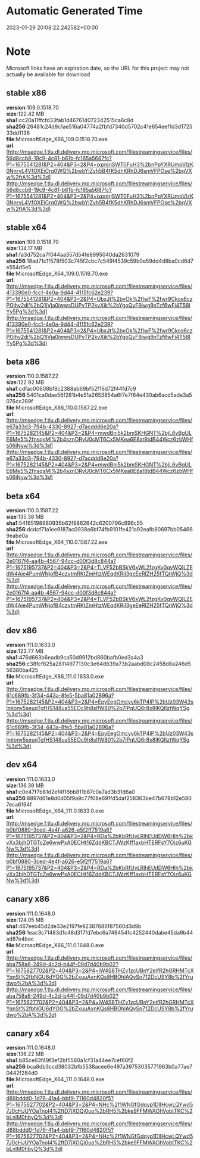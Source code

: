 # Automatic Generated Time
2023-01-29 20:08:22.242582+00:00

# Note
Microsoft links have an expiration date, so the URL for this project may not actually be available for download

## stable x86
**version**:109.0.1518.70  
**size**:122.42 MB  
**sha1**:cc20a11ffcfd33fab1d467614072342515ca6c8d  
**sha256**:26481c24d9c1ae516a04774a2fbfd7340d5702c41e654eef1d3d172533dd1136  
**file**:MicrosoftEdge_X86_109.0.1518.70.exe  
**url**:[http://msedge.f.tlu.dl.delivery.mp.microsoft.com/filestreamingservice/files/56d8ccb8-19c9-4c81-b61b-fc165a5687fc?P1=1675541281&P2=404&P3=2&P4=ixpnjrjSWT0FuH3%2bnPpYXRUmpVlzK0NnrvL4VfOXEjCrq0WQ%2bwbYlZyh5B4fK5dhKRhDJ6smVFPOse%2bqVXw%2ftA%3d%3d](http://msedge.f.tlu.dl.delivery.mp.microsoft.com/filestreamingservice/files/56d8ccb8-19c9-4c81-b61b-fc165a5687fc?P1=1675541281&P2=404&P3=2&P4=ixpnjrjSWT0FuH3%2bnPpYXRUmpVlzK0NnrvL4VfOXEjCrq0WQ%2bwbYlZyh5B4fK5dhKRhDJ6smVFPOse%2bqVXw%2ftA%3d%3d)  

## stable x64
**version**:109.0.1518.70  
**size**:134.17 MB  
**sha1**:fa3d752ca7f044aa357d54fe8995040da2631079  
**sha256**:18ad71c1f578f503c745f2cbc7c549f4539c59b0e59dd4d8ba0cd6d7e554d5e5  
**file**:MicrosoftEdge_X64_109.0.1518.70.exe  
**url**:[http://msedge.f.tlu.dl.delivery.mp.microsoft.com/filestreamingservice/files/413390e0-fcc1-4e0a-9d44-4115fc62e239?P1=1675541281&P2=404&P3=2&P4=UbxJt%2bvOk%2fIwF%2fwr9Ckos6czPOihv2di%2bQ1lVja0iwwsDUPvTP2kvXik%2bYgoQyF9iwg8nTzf6wFi4T58IYy5Pg%3d%3d](http://msedge.f.tlu.dl.delivery.mp.microsoft.com/filestreamingservice/files/413390e0-fcc1-4e0a-9d44-4115fc62e239?P1=1675541281&P2=404&P3=2&P4=UbxJt%2bvOk%2fIwF%2fwr9Ckos6czPOihv2di%2bQ1lVja0iwwsDUPvTP2kvXik%2bYgoQyF9iwg8nTzf6wFi4T58IYy5Pg%3d%3d)  

## beta x86
**version**:110.0.1587.22  
**size**:122.92 MB  
**sha1**:cdfac00608bf8c2388ab69bf52f16d72f44fd7c9  
**sha256**:5401ca0dae56f281b4e51a2653854a6f7e7f64e430ab6acd5ade3a5076cc289f  
**file**:MicrosoftEdge_X86_110.0.1587.22.exe  
**url**:[http://msedge.f.tlu.dl.delivery.mp.microsoft.com/filestreamingservice/files/e67a33d3-794b-4330-8927-d7acddd6e20a?P1=1675282145&P2=404&P3=2&P4=mwdBni5k2bmSKHGNT%2bjL6vBgULE6Me5%2fnsqsMl%2b4sznDRyU0cMT6Cx5MKea6E8at8tdB44Wcz6zbWHfs06iNyw%3d%3d](http://msedge.f.tlu.dl.delivery.mp.microsoft.com/filestreamingservice/files/e67a33d3-794b-4330-8927-d7acddd6e20a?P1=1675282145&P2=404&P3=2&P4=mwdBni5k2bmSKHGNT%2bjL6vBgULE6Me5%2fnsqsMl%2b4sznDRyU0cMT6Cx5MKea6E8at8tdB44Wcz6zbWHfs06iNyw%3d%3d)  

## beta x64
**version**:110.0.1587.22  
**size**:135.38 MB  
**sha1**:54165198980936b62f9862642c6200796c696c55  
**sha256**:dcdcf71a1ee9187ac0938a6bf74fb9101fe421a92eafb80697bb054669eabe0a  
**file**:MicrosoftEdge_X64_110.0.1587.22.exe  
**url**:[http://msedge.f.tlu.dl.delivery.mp.microsoft.com/filestreamingservice/files/2e0167f4-aa4b-4567-94cc-d00f3d8c844a?P1=1675195737&P2=404&P3=2&P4=TLVF52bBSkV6xWL2fzgKv0qvWQILZEdW4Aie4PumWNjofB4czvtmRKtZmHtzWEqdKRiI3geEeRlZH25fTQrWjQ%3d%3d](http://msedge.f.tlu.dl.delivery.mp.microsoft.com/filestreamingservice/files/2e0167f4-aa4b-4567-94cc-d00f3d8c844a?P1=1675195737&P2=404&P3=2&P4=TLVF52bBSkV6xWL2fzgKv0qvWQILZEdW4Aie4PumWNjofB4czvtmRKtZmHtzWEqdKRiI3geEeRlZH25fTQrWjQ%3d%3d)  

## dev x86
**version**:111.0.1633.0  
**size**:123.77 MB  
**sha1**:476d663b6eadb9ca50d9912bd860bafb0ed3a4a3  
**sha256**:c38fcf625a28114977130c3e64d639a73b2aabd08c2458d8a246d556380ba425  
**file**:MicrosoftEdge_X86_111.0.1633.0.exe  
**url**:[http://msedge.f.tlu.dl.delivery.mp.microsoft.com/filestreamingservice/files/61c689fb-3f34-443a-8fe5-5ba81a02896a?P1=1675282145&P2=404&P3=2&P4=EpyEegOmcyv6kTP4IP%2bUz03W43sImIonv5seuqTgfHS148ua55EOc9h8slfW80%2b7lPqUQ6r8x8lKQIIztWqYSg%3d%3d](http://msedge.f.tlu.dl.delivery.mp.microsoft.com/filestreamingservice/files/61c689fb-3f34-443a-8fe5-5ba81a02896a?P1=1675282145&P2=404&P3=2&P4=EpyEegOmcyv6kTP4IP%2bUz03W43sImIonv5seuqTgfHS148ua55EOc9h8slfW80%2b7lPqUQ6r8x8lKQIIztWqYSg%3d%3d)  

## dev x64
**version**:111.0.1633.0  
**size**:136.39 MB  
**sha1**:c0e47f7b81d2ef4f16bb811b87c0a7ad3b31d6a0  
**sha256**:8897d61e8d0d05f9a9c77f08e691fd5daf258363be47b678b12e5807eca6164f  
**file**:MicrosoftEdge_X64_111.0.1633.0.exe  
**url**:[http://msedge.f.tlu.dl.delivery.mp.microsoft.com/filestreamingservice/files/b0bf0880-3ced-4e4f-a626-e5f2ff7519a6?P1=1675195737&P2=404&P3=2&P4=RDa%2bKbRfUvLRlhEUdDW6Hlh%2bkvXx3bjhDTGTcZe6wwPxA0ECHt16ZddKBCTJWzKff1axbHTERFsY7Oiz6uKGNw%3d%3d](http://msedge.f.tlu.dl.delivery.mp.microsoft.com/filestreamingservice/files/b0bf0880-3ced-4e4f-a626-e5f2ff7519a6?P1=1675195737&P2=404&P3=2&P4=RDa%2bKbRfUvLRlhEUdDW6Hlh%2bkvXx3bjhDTGTcZe6wwPxA0ECHt16ZddKBCTJWzKff1axbHTERFsY7Oiz6uKGNw%3d%3d)  

## canary x86
**version**:111.0.1648.0  
**size**:124.05 MB  
**sha1**:467eeb45d2de33e2197fe92387686f87560d3d9b  
**sha256**:1eac3c71483d1c48d317fd7ebc6a749454fc4252440dabe45da9b44ad87e4bac  
**file**:MicrosoftEdge_X86_111.0.1648.0.exe  
**url**:[http://msedge.f.tlu.dl.delivery.mp.microsoft.com/filestreamingservice/files/aba758a8-249d-4c2d-b44f-09d7d40b9b02?P1=1675627702&P2=404&P3=2&P4=lW4S8THZv1zcUBnY2eifR2hGRHMTcXYqnSt%2fbNGU6dYOG%2bZxuuAxnKQs8HBOhlAQvSn712DcUSY8b%2fYrudwo%2bA%3d%3d](http://msedge.f.tlu.dl.delivery.mp.microsoft.com/filestreamingservice/files/aba758a8-249d-4c2d-b44f-09d7d40b9b02?P1=1675627702&P2=404&P3=2&P4=lW4S8THZv1zcUBnY2eifR2hGRHMTcXYqnSt%2fbNGU6dYOG%2bZxuuAxnKQs8HBOhlAQvSn712DcUSY8b%2fYrudwo%2bA%3d%3d)  

## canary x64
**version**:111.0.1648.0  
**size**:136.22 MB  
**sha1**:b85ce63f49f3ef2bf5560a1cf31a44ee7cef66f2  
**sha256**:bca8db3ccd38032bfb5538acee6e497a39753035771963b0a77ae70442f284d0  
**file**:MicrosoftEdge_X64_111.0.1648.0.exe  
**url**:[http://msedge.f.tlu.dl.delivery.mp.microsoft.com/filestreamingservice/files/d88bddd0-1d76-41a4-bbf9-71160d4820f5?P1=1675627702&P2=404&P3=2&P4=NHc%2f1WNGfGdqyp1DlIHcwLQYwd57J0cHJUYOaTnoI4%2ftD7jXOQj0uo%2bRH5%2bke9FFMWAOhVobtTKC%2bLnlM0hbyQ%3d%3d](http://msedge.f.tlu.dl.delivery.mp.microsoft.com/filestreamingservice/files/d88bddd0-1d76-41a4-bbf9-71160d4820f5?P1=1675627702&P2=404&P3=2&P4=NHc%2f1WNGfGdqyp1DlIHcwLQYwd57J0cHJUYOaTnoI4%2ftD7jXOQj0uo%2bRH5%2bke9FFMWAOhVobtTKC%2bLnlM0hbyQ%3d%3d)  

